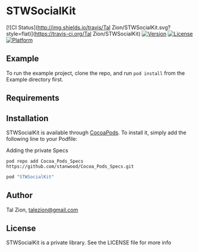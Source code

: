 # STWSocialKit

[![CI Status](http://img.shields.io/travis/Tal Zion/STWSocialKit.svg?style=flat)](https://travis-ci.org/Tal Zion/STWSocialKit)
[![Version](https://img.shields.io/cocoapods/v/STWSocialKit.svg?style=flat)](http://cocoapods.org/pods/STWSocialKit)
[![License](https://img.shields.io/cocoapods/l/STWSocialKit.svg?style=flat)](http://cocoapods.org/pods/STWSocialKit)
[![Platform](https://img.shields.io/cocoapods/p/STWSocialKit.svg?style=flat)](http://cocoapods.org/pods/STWSocialKit)

## Example

To run the example project, clone the repo, and run `pod install` from the Example directory first.

## Requirements

## Installation

STWSocialKit is available through [CocoaPods](http://cocoapods.org). To install
it, simply add the following line to your Podfile:

Adding the private Specs

```
pod repo add Cocoa_Pods_Specs https://github.com/stanwood/Cocoa_Pods_Specs.git
```

```ruby
pod "STWSocialKit"
```

## Author

Tal Zion, talezion@gmail.com

## License

STWSocialKit is a private library. See the LICENSE file for more info

